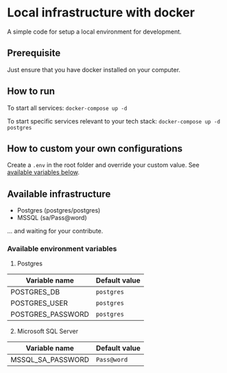 # Local infrastructure with docker

A simple code for setup a local environment for development.

## Prerequisite

Just ensure that you have docker installed on your computer.

## How to run

To start all services:
`docker-compose up -d`

To start specific services relevant to your tech stack:
`docker-compose up -d postgres`

## How to custom your own configurations

Create a `.env` in the root folder and override your custom value. See [available variables below](#available-environment-variables).

## Available infrastructure
- Postgres (postgres/postgres)
- MSSQL (sa/Pass@word)

... and waiting for your contribute.

### Available environment variables

1. Postgres
 
| Variable name      | Default value |
| ------------------ | ------------- |
| POSTGRES_DB        | ``postgres``  |
| POSTGRES_USER      | ``postgres``  |
| POSTGRES_PASSWORD  | ``postgres``  |

2. Microsoft SQL Server

| Variable name      | Default value |
| ------------------ | ------------- |
| MSSQL_SA_PASSWORD  | ``Pass@word``  |
